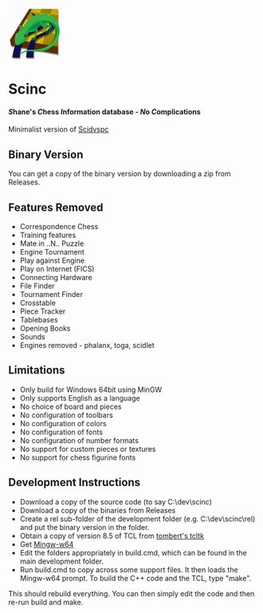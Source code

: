 ![alt text](https://github.com/pbbwfc/Scinc/blob/master/icons/scinc50.png "Scinc Icon")
# Scinc
#### *S*hane's *C*hess *I*nformation database - *N*o *C*omplications

Minimalist version of [Scidvspc](http://scidvspc.sourceforge.net/ "Scidvspc")

## Binary Version

You can get a copy of the binary version by downloading a zip from Releases.

## Features Removed

* Correspondence Chess
* Training features
* Mate in ..N.. Puzzle
* Engine Tournament
* Play against Engine
* Play on Internet (FICS)
* Connecting Hardware
* File Finder
* Tournament Finder
* Crosstable
* Piece Tracker
* Tablebases
* Opening Books
* Sounds
* Engines removed - phalanx, toga, scidlet

## Limitations

* Only build for Windows 64bit using MinGW
* Only supports English as a language
* No choice of board and pieces
* No configuration of toolbars
* No configuration of colors
* No configuration of fonts
* No configuration of number formats
* No support for custom pieces or textures
* No support for chess figurine fonts

## Development Instructions

* Download a copy of the source code (to say C:\dev\scinc)
* Download a copy of the binaries from Releases
* Create a rel sub-folder of the development folder (e.g. C:\dev\scinc\rel) and put the binary version in the folder.
* Obtain a copy of version 8.5 of TCL from [tombert's tcltk](https://bitbucket.org/tombert/tcltk/downloads "tcl downloads")
* Get [Mingw-w64](https://mingw-w64.org/doku.php "Mingw-w64")
* Edit the folders appropriately in build.cmd, which can be found in the main development folder.
* Run build.cmd to copy across some support files. It then loads the Mingw-w64 prompt. To build the C++ code and the TCL, type "make".

This should rebuild everything. You can then simply edit the code and then re-run build and make.